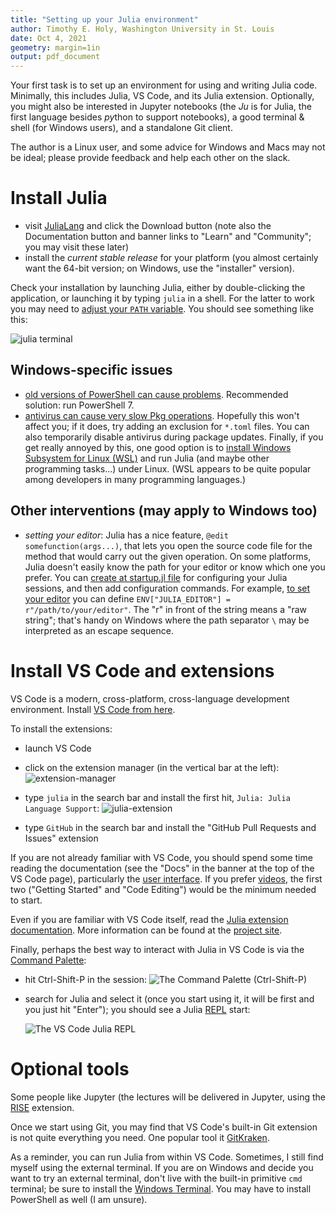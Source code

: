 ```yaml
---
title: "Setting up your Julia environment"
author: Timothy E. Holy, Washington University in St. Louis
date: Oct 4, 2021
geometry: margin=1in
output: pdf_document
---
```


Your first task is to set up an environment for using and writing Julia code. Minimally, this includes Julia, VS Code, and its Julia extension.  Optionally, you might also be interested in Jupyter notebooks (the *Ju* is for Julia, the first language besides *py*thon to support notebooks), a good terminal & shell (for Windows users), and a standalone Git client.

The author is a Linux user, and some advice for Windows and Macs may not be ideal; please provide feedback and help each other on the slack.

# Install Julia

- visit [JuliaLang](https://julialang.org/) and click the Download button (note also the Documentation button and banner links to "Learn" and "Community"; you may visit these later)
- install the *current stable release* for your platform (you almost certainly want the 64-bit version; on Windows, use the "installer" version).

Check your installation by launching Julia, either by double-clicking the application, or launching it by typing `julia` in a shell.  For the latter to work you may need to [adjust your `PATH` variable](https://julialang.org/downloads/platform/).  You should see something like this:

![julia terminal](figures/julia_term_1.png)

## Windows-specific issues

- [old versions of PowerShell can cause problems](https://discourse.julialang.org/t/antivirus-hit-during-package-install/48706). Recommended solution: run PowerShell 7.
- [antivirus can cause very slow Pkg operations](https://discourse.julialang.org/t/status-of-pkg-speed-improvements-outside-us-in-v1-5/46395/7). Hopefully this won't affect you; if it does, try adding an exclusion for `*.toml` files.  You can also temporarily disable antivirus during package updates. Finally, if you get really annoyed by this, one good option is to [install Windows Subsystem for Linux (WSL)](https://docs.microsoft.com/en-us/windows/wsl/setup/environment) and run Julia (and maybe other programming tasks...) under Linux.  (WSL appears to be quite popular among developers in many programming languages.)

## Other interventions (may apply to Windows too)

- *setting your editor*: Julia has a nice feature, `@edit somefunction(args...)`, that lets you open the source code file for the method that would carry out the given operation. On some platforms, Julia doesn't easily know the path for your editor or know which one you prefer. You can [create at startup.jl file](https://docs.julialang.org/en/v1/manual/environment-variables/) for configuring your Julia sessions, and then add configuration commands. For example, [to set your editor](https://docs.julialang.org/en/v1/manual/environment-variables/) you can define `ENV["JULIA_EDITOR"] = r"/path/to/your/editor"`.  The "r" in front of the string means a "raw string"; that's handy on Windows where the path separator `\` may be interpreted as an escape sequence.

# Install VS Code and extensions

VS Code is a modern, cross-platform, cross-language development environment.  Install [VS Code from here](https://code.visualstudio.com/).

To install the extensions:

- launch VS Code
- click on the extension manager (in the vertical bar at the left):
  ![extension-manager](figures/vscode_extensions.png)

- type `julia` in the search bar and install the first hit, `Julia: Julia Language Support`:
  ![julia-extension](figures/julia_extension.png)

- type `GitHub` in the search bar and install the "GitHub Pull Requests and Issues" extension

If you are not already familiar with VS Code, you should spend some time reading the documentation (see the "Docs" in the banner at the top of the VS Code page), particularly the [user interface](https://code.visualstudio.com/docs/getstarted/userinterface).  If you prefer [videos](https://code.visualstudio.com/docs/getstarted/introvideos), the first two ("Getting Started" and "Code Editing") would be the minimum needed to start.

Even if you are familiar with VS Code itself, read the [Julia extension documentation](https://code.visualstudio.com/docs/languages/julia).  More information can be found at the [project site](https://www.julia-vscode.org/).

Finally, perhaps the best way to interact with Julia in VS Code is via the [Command Palette](https://code.visualstudio.com/docs/getstarted/userinterface#_command-palette):

- hit Ctrl-Shift-P in the session:
  ![The Command Palette (Ctrl-Shift-P)](figures/vscode_ctrl_shift_p.png)

- search for Julia and select it (once you start using it, it will be first and you just hit "Enter"); you should see a Julia [REPL](https://en.wikipedia.org/wiki/Read%E2%80%93eval%E2%80%93print_loop) start:

  ![The VS Code Julia REPL](figures/vscode_with_julia_repl.png)

# Optional tools

Some people like Jupyter (the lectures will be delivered in Jupyter, using the [RISE](https://rise.readthedocs.io/en/stable/index.html) extension.

Once we start using Git, you may find that VS Code's built-in Git extension is not quite everything you need.  One popular tool it [GitKraken](https://www.gitkraken.com/).

As a reminder, you can run Julia from within VS Code. Sometimes, I still find myself using the external terminal.  If you are on Windows and decide you want to try an external terminal, don't live with the built-in primitive `cmd` terminal; be sure to install the [Windows Terminal](https://www.microsoft.com/en-us/p/windows-terminal/9n0dx20hk701?rtc=1&activetab=pivot:overviewtab). You may have to install PowerShell as well (I am unsure).
